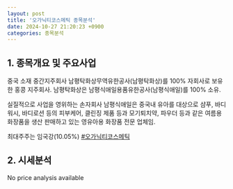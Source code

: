 ```yaml
---
layout: post
title: '오가닉티코스메틱 종목분석'
date: 2024-10-27 21:20:23 +0900
categories: 종목분석
---
```


## 1. 종목개요 및 주요사업

중국 소재 중간지주회사 남평탁화상무역유한공사(남평탁화상)를 100% 자회사로 보유한 홍콩 지주회사. 남평탁화상은 남평식애일용품유한공사(남평식애일)를 100% 소유.

실질적으로 사업을 영위하는 손자회사 남평식애일은 중국내 유아를 대상으로 샴푸, 바디워시, 바디로션 등의 피부케어, 클린징 제품 등과 모기퇴치약, 파우더 등과 같은 여름용 화장품을 생산 판매하고 있는 영유아용 화장품 전문 업체임.

최대주주는 임국강(10.05%)
[#오가닉티코스메틱](#)

## 2. 시세분석

No price analysis available
